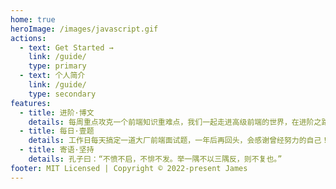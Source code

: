 ```yaml
---
home: true
heroImage: /images/javascript.gif
actions:
  - text: Get Started →
    link: /guide/
    type: primary
  - text: 个人简介
    link: /guide/
    type: secondary
features:
  - title: 进阶·博文
    details: 每周重点攻克一个前端知识重难点，我们一起走进高级前端的世界，在进阶之路上，共勉！
  - title: 每日·壹题
    details: 工作日每天搞定一道大厂前端面试题，一年后再回头，会感谢曾经努力的自己！
  - title: 寄语·坚持
    details: 孔子曰：“不愤不启，不悱不发。举一隅不以三隅反，则不复也。”
footer: MIT Licensed | Copyright © 2022-present James
---
```

